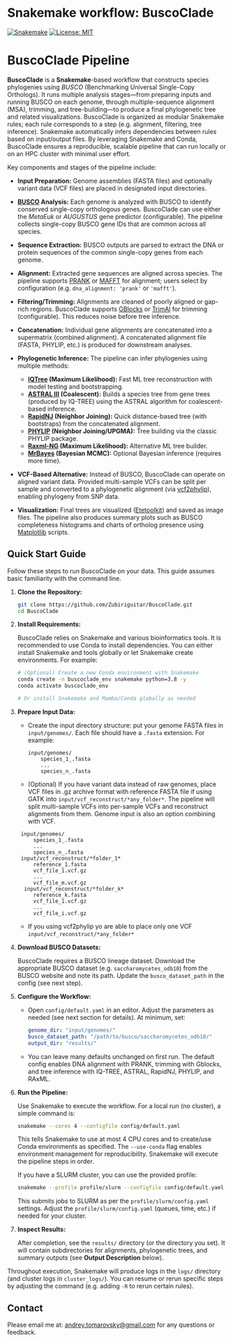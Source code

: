 # Snakemake workflow: BuscoClade

[![Snakemake](https://img.shields.io/badge/snakemake-<8.0-brightgreen.svg)](https://snakemake.github.io)
[![License: MIT](https://img.shields.io/badge/License-MIT-yellow.svg)](https://opensource.org/licenses/MIT)

# BuscoClade Pipeline

**BuscoClade** is a **Snakemake**-based workflow that constructs species phylogenies using *BUSCO* (Benchmarking Universal Single-Copy Orthologs). It runs multiple analysis stages—from preparing inputs and running BUSCO on each genome, through multiple-sequence alignment (MSA), trimming, and tree-building—to produce a final phylogenetic tree and related visualizations. BuscoClade is organized as modular Snakemake rules; each rule corresponds to a step (e.g. alignment, filtering, tree inference). Snakemake automatically infers dependencies between rules based on input/output files. By leveraging Snakemake and Conda, BuscoClade ensures a reproducible, scalable pipeline that can run locally or on an HPC cluster with minimal user effort.

Key components and stages of the pipeline include:

* **Input Preparation:** Genome assemblies (FASTA files) and optionally variant data (VCF files) are placed in designated input directories.
* **[BUSCO](https://busco.ezlab.org/) Analysis:** Each genome is analyzed with BUSCO to identify conserved single-copy orthologous genes. BuscoClade can use either the *MetaEuk* or *AUGUSTUS* gene predictor (configurable). The pipeline collects single-copy BUSCO gene IDs that are common across all species.
* **Sequence Extraction:** BUSCO outputs are parsed to extract the DNA or protein sequences of the common single-copy genes from each genome.
* **Alignment:** Extracted gene sequences are aligned across species. The pipeline supports [PRANK](http://wasabiapp.org/software/prank/) or [MAFFT](https://mafft.cbrc.jp/alignment/software/) for alignment; users select by configuration (e.g. `dna_alignment: 'prank'` or `'mafft'`).
* **Filtering/Trimming:** Alignments are cleaned of poorly aligned or gap-rich regions. BuscoClade supports [GBlocks](https://academic.oup.com/mbe/article/17/4/540/1127654) or [TrimAl](http://trimal.cgenomics.org/) for trimming (configurable). This reduces noise before tree inference.
* **Concatenation:** Individual gene alignments are concatenated into a supermatrix (combined alignment). A concatenated alignment file (FASTA, PHYLIP, etc.) is produced for downstream analyses.
* **Phylogenetic Inference:** The pipeline can infer phylogenies using multiple methods:

  * **[IQTree](http://www.iqtree.org/) (Maximum Likelihood):** Fast ML tree reconstruction with model testing and bootstrapping.
  * **[ASTRAL III](https://bmcbioinformatics.biomedcentral.com/articles/10.1186/s12859-018-2129-y) (Coalescent):** Builds a species tree from gene trees (produced by IQ-TREE) using the ASTRAL algorithm for coalescent-based inference.
  * **[RapidNJ](https://birc.au.dk/software/rapidnj) (Neighbor Joining):** Quick distance-based tree (with bootstraps) from the concatenated alignment.
  * **[PHYLIP](https://phylipweb.github.io/phylip/) (Neighbor Joining/UPGMA):** Tree building via the classic PHYLIP package.
  * **[Raxml-NG](https://github.com/amkozlov/raxml-ng) (Maximum Likelihood):** Alternative ML tree builder.
  * **[MrBayes](https://nbisweden.github.io/MrBayes/) (Bayesian MCMC):** Optional Bayesian inference (requires more time).
* **VCF-Based Alternative:** Instead of BUSCO, BuscoClade can operate on aligned variant data. Provided multi-sample VCFs can be split per sample and converted to a phylogenetic alignment (via [vcf2phylip](https://github.com/edgardomortiz/vcf2phylip)), enabling phylogeny from SNP data.
* **Visualization:** Final trees are visualized ([Etetoolkit](http://etetoolkit.org/)) and saved as image files. The pipeline also produces summary plots such as BUSCO completeness histograms and charts of ortholog presence using [Matplotlib](https://matplotlib.org/stable/) scripts.




## Quick Start Guide

Follow these steps to run BuscoClade on your data. This guide assumes basic familiarity with the command line.

1. **Clone the Repository:**

   ```bash
   git clone https://github.com/Zubiriguitar/BuscoClade.git
   cd BuscoClade
   ```

2. **Install Requirements:**

   BuscoClade relies on Snakemake and various bioinformatics tools. It is recommended to use Conda to install dependencies. You can either install Snakemake and tools globally or let Snakemake create environments. For example:

   ```bash
   # (Optional) Create a new Conda environment with Snakemake
   conda create -n buscoclade_env snakemake python=3.8 -y
   conda activate buscoclade_env

   # Or install Snakemake and Mamba/Conda globally as needed
   ```

3. **Prepare Input Data:**

   * Create the input directory structure: put your genome FASTA files in `input/genomes/`. Each file should have a `.fasta` extension. For example:

     ```
     input/genomes/
         species_1_.fasta
         ...
         species_n_.fasta
     ```
   * (Optional) If you have variant data instead of raw genomes, place VCF files in .gz archive format with reference FASTA file if using GATK into `input/vcf_reconstruct/*any_folder*`. The pipeline will split multi-sample VCFs into per-sample VCFs and reconstruct alignments from them. Genome input is also an option combining with VCF. 
   
    ```
     input/genomes/
         species_1_.fasta
         ...
         species_n_.fasta
     input/vcf_reconstruct/*folder_1*
         reference_1.fasta
         vcf_file_1.vcf.gz
         ...
         vcf_file_m.vcf.gz
      input/vcf_reconstruct/*folder_k*
         reference_k.fasta
         vcf_file_1.vcf.gz
         ...
         vcf_file_i.vcf.gz
     ```

   * If you using vcf2phylip yo are able to place only one VCF `input/vcf_reconstruct/*any_folder*`

4. **Download BUSCO Datasets:**

   BuscoClade requires a BUSCO lineage dataset. Download the appropriate BUSCO dataset (e.g. `saccharomycetes_odb10`) from the BUSCO website and note its path. Update the `busco_dataset_path` in the config (see next step).

5. **Configure the Workflow:**

   * Open `config/default.yaml` in an editor. Adjust the parameters as needed (see next section for details). At minimum, set:

     ```yaml
     genome_dir: "input/genomes/"
     busco_dataset_path: "/path/to/busco/saccharomycetes_odb10/"
     output_dir: "results/"
     ```
   * You can leave many defaults unchanged on first run. The default config enables DNA alignment with PRANK, trimming with Gblocks, and tree inference with IQ-TREE, ASTRAL, RapidNJ, PHYLIP, and RAxML.

6. **Run the Pipeline:**

   Use Snakemake to execute the workflow. For a local run (no cluster), a simple command is:

   ```bash
   snakemake --cores 4 --configfile config/default.yaml
   ```

   This tells Snakemake to use at most 4 CPU cores and to create/use Conda environments as specified. The `--use-conda` flag enables environment management for reproducibility. Snakemake will execute the pipeline steps in order.

   If you have a SLURM cluster, you can use the provided profile:

   ```bash
   snakemake --profile profile/slurm --configfile config/default.yaml
   ```

   This submits jobs to SLURM as per the `profile/slurm/config.yaml` settings. Adjust the `profile/slurm/config.yaml` (queues, time, etc.) if needed for your cluster.

7. **Inspect Results:**

   After completion, see the `results/` directory (or the directory you set). It will contain subdirectories for alignments, phylogenetic trees, and summary outputs (see **Output Description** below).

Throughout execution, Snakemake will produce logs in the `logs/` directory (and cluster logs in `cluster_logs/`). You can resume or rerun specific steps by adjusting the command (e.g. adding `-R` to rerun certain rules).

## Contact

Please email me at: <andrey.tomarovsky@gmail.com> for any questions or feedback.


